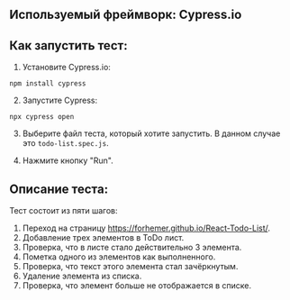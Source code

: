 **Используемый фреймворк:** Cypress.io
---
**Как запустить тест:**
---
1. Установите Cypress.io:

```
npm install cypress
```

2. Запустите Cypress:

```
npx cypress open
```

3. Выберите файл теста, который хотите запустить. В данном случае это `todo-list.spec.js`.

4. Нажмите кнопку "Run".

**Описание теста:**
---
Тест состоит из пяти шагов:

1. Переход на страницу https://forhemer.github.io/React-Todo-List/.
2. Добавление трех элементов в ToDo лист.
3. Проверка, что в листе стало действительно 3 элемента.
4. Пометка одного из элементов как выполненного.
5. Проверка, что текст этого элемента стал зачёркнутым.
6. Удаление элемента из списка.
7. Проверка, что элемент больше не отображается в списке.
